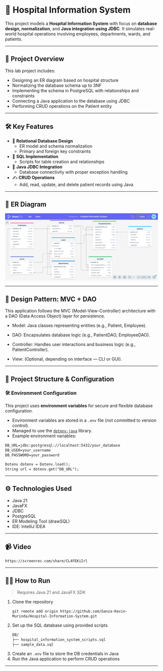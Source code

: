 # 🏥 Hospital Information System

This project models a **Hospital Information System** with focus on **database design, normalization**, and **Java integration using JDBC**. It simulates real-world hospital operations involving employees, departments, wards, and patients.

---

## 💼 Project Overview

This lab project includes:

- Designing an ER diagram based on hospital structure
- Normalizing the database schema up to 3NF
- Implementing the schema in PostgreSQL with relationships and constraints
- Connecting a Java application to the database using JDBC
- Performing CRUD operations on the Patient entity

---

## 🛠️ Key Features

- 🧱 **Relational Database Design**
    - ER model and schema normalization
    - Primary and foreign key constraints
- 💾 **SQL Implementation**
    - Scripts for table creation and relationships
- 🔗 **Java JDBC Integration**
    - Database connectivity with proper exception handling
- ✍️ **CRUD Operations**
    - Add, read, update, and delete patient records using Java

---
## 🧩 ER Diagram
![img.png](img.png)

---

## 🧱 Design Pattern: MVC + DAO

This application follows the MVC (Model-View-Controller) architecture with a DAO (Data Access Object) layer for persistence.

- Model: Java classes representing entities (e.g., Patient, Employee).

- DAO: Encapsulates database logic (e.g., PatientDAO, EmployeeDAO).

- Controller: Handles user interactions and business logic (e.g., PatientController).

- View: (Optional, depending on interface — CLI or GUI).

---

## 📁 Project Structure & Configuration

### 🛠️ Environment Configuration
This project uses **environment variables** for secure and flexible database configuration.
- Environment variables are stored in a `.env` file (not committed to version control).
- Managed to use the [`dotenv-java`](https://github.com/cdimascio/dotenv-java) library.
- Example environment variables:
```
DB_URL=jdbc:postgresql://localhost:5432/your_database
DB_USER=your_username
DB_PASSWORD=your_password
```

```
Dotenv dotenv = Dotenv.load();
String url = dotenv.get("DB_URL");
```
---

## ⚙️ Technologies Used

- Java 21
- JavaFX
- JDBC
- PostgreSQL
- ER Modeling Tool (drawSQL)
- IDE: IntelliJ IDEA

---

## 📹 Video

```
https://screenrec.com/share/CL4FEKiIrl
```

---

## 🧑‍💻 How to Run

> Requires Java 21 and JavaFX SDK

1. Clone the repository
    ```
    git remote add origin https://github.com/Ganza-Kevin-Murinda/Hospital-Information-System.git
    ```
2. Set up the SQL database using provided scripts
    ```
    DB/
    ├── hospital_information_system_scripts.sql
    ├── sample_data.sql
   ```
3. Create an `.env` file to store the DB credentials in Java
4. Run the Java application to perform CRUD operations

---

